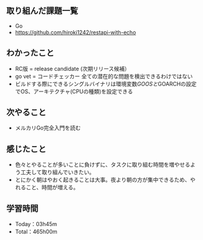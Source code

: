 ## 取り組んだ課題一覧
- Go
- https://github.com/hiroki1242/restapi-with-echo
 
## わかったこと
- RC版 = release candidate (次期リリース候補）
- go vet = コードチェッカー 全ての潜在的な問題を検出できるわけではない
- ビルドする際にできるシングルバイナリは環境変数$GOOSと$GOARCHの設定でOS、アーキテクチャ(CPUの種類)を設定できる

## 次やること
- メルカリGo完全入門を読む

## 感じたこと
- 色々とやることが多いことに負けずに、タスクに取り組む時間を増やせるよう工夫して取り組んでいきたい。
- とにかく朝はやおく起きることは大事。夜より朝の方が集中できるため、やれること、時間が増える。

## 学習時間
- Today：03h45m
- Total：465h00m
